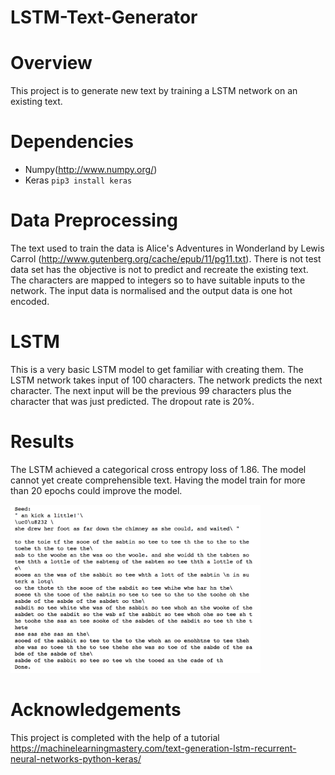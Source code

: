 # LSTM-Text-Generator

Overview
========
This project is to generate new text by training a LSTM network on an existing text.

Dependencies
========
* Numpy(http://www.numpy.org/)
* Keras ```pip3 install keras```

Data Preprocessing
=========
The text used to train the data is Alice's Adventures in Wonderland by Lewis Carrol (http://www.gutenberg.org/cache/epub/11/pg11.txt). There is not test data set has the objective is not to predict and recreate the existing text. The characters are mapped to integers so to have suitable inputs to the network. The input data is normalised and the output data is one hot encoded. 

LSTM
=========
This is a very basic LSTM model to get familiar with creating them. The LSTM network takes input of 100 characters. The network predicts the next character. The next input will be the previous 99 characters plus the character that was just predicted. The dropout rate is 20%. 

Results
========
The LSTM achieved a categorical cross entropy loss of 1.86. The model cannot yet create comprehensible text. Having the model train for more than 20 epochs could improve the model. 

<img src ="LSTM/LSTM.png" width ="400">

Acknowledgements
========
This project is completed with the help of a tutorial https://machinelearningmastery.com/text-generation-lstm-recurrent-neural-networks-python-keras/
